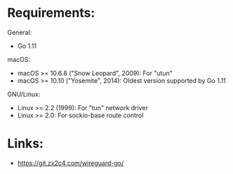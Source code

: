 # Requirements:

General:
 - Go 1.11
 

macOS:
 - macOS >= 10.6.8 ("Snow Leopard", 2009): For "utun"
 - macOS >= 10.10 ("Yosemite", 2014): Oldest version supported by Go 1.11

GNU/Linux:
 - Linux >= 2.2 (1999): For "tun" network driver
 - Linux >= 2.0: For sockio-base route control

# Links:

 - https://git.zx2c4.com/wireguard-go/
